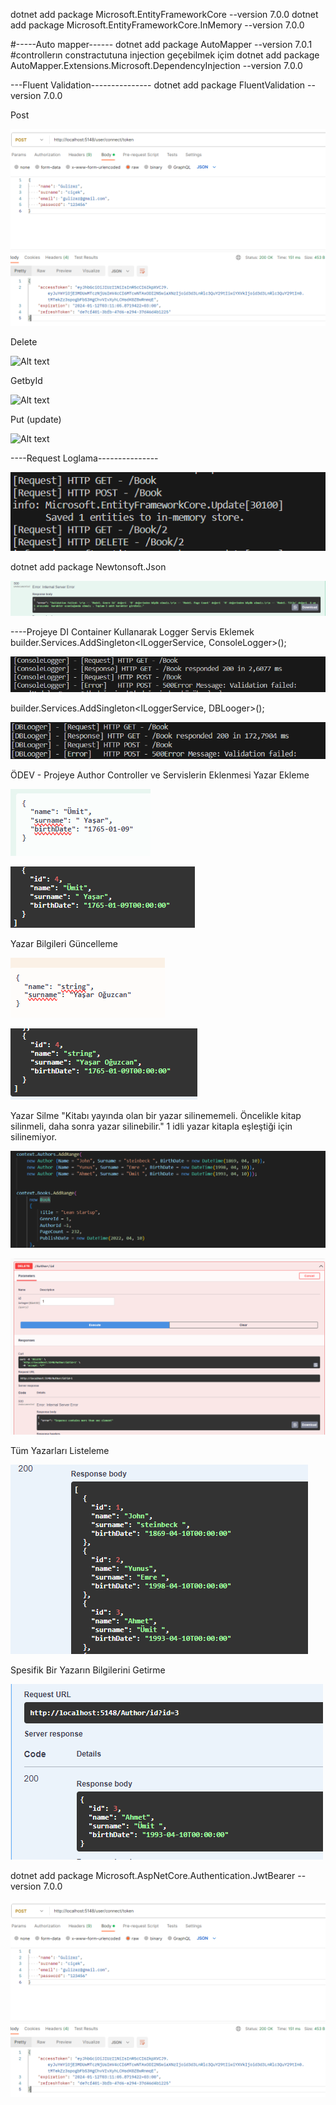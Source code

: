  dotnet add package Microsoft.EntityFrameworkCore --version 7.0.0
 dotnet add package Microsoft.EntityFrameworkCore.InMemory --version 7.0.0

#-----Auto mapper------
 dotnet add package AutoMapper --version 7.0.1
 #controllerın constractutuna injection geçebilmek içim
 dotnet add package AutoMapper.Extensions.Microsoft.DependencyInjection --version 7.0.0

 ---Fluent Validation---------------
 dotnet add package FluentValidation --version 7.0.0
 
 Post

 ![Alt text](WebApi/image/image.png)

 Delete

 ![Alt text](WebApi/image/image/image-1.png)
 
 GetbyId

 ![Alt text](WebApi/image/image/image-2.png)

 Put (update)

 ![Alt text](WebApi/image/image/image-3.png)

 ----Request Loglama---------------

 ![Alt text](WebApi/image/image-4.png)

 dotnet add package Newtonsoft.Json

![Alt text](WebApi/image/image-5.png)


----Projeye DI Container Kullanarak Logger Servis Eklemek
builder.Services.AddSingleton<ILoggerService, ConsoleLogger>();

![Alt text](WebApi/image/image-6.png)

builder.Services.AddSingleton<ILoggerService, DBLooger>();

![Alt text](WebApi/image/image-7.png)



ÖDEV - Projeye Author Controller ve Servislerin Eklenmesi
Yazar Ekleme

![Alt text](WebApi/image/image-14.png)

![Alt text](WebApi/image/image-15.png)

Yazar Bilgileri Güncelleme

![Alt text](WebApi/image/image-16.png)

![Alt text](WebApi/image/image-17.png)

Yazar Silme
"Kitabı yayında olan bir yazar silinememeli. Öncelikle kitap silinmeli, daha sonra yazar silinebilir."
1 idli yazar kitapla eşleştiği için silinemiyor.

![Alt text](WebApi/image/image-22.png)

![Alt text](WebApi/image/image-21.png)



Tüm Yazarları Listeleme

![Alt text](WebApi/image/image-19.png)

Spesifik Bir Yazarın Bilgilerini Getirme

![Alt text](WebApi/image/image-20.png)

dotnet add package Microsoft.AspNetCore.Authentication.JwtBearer --version 7.0.0

![Alt text](WebApi/image/image.png)



